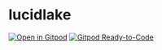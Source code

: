 # lucidlake
[![Open in Gitpod](https://gitpod.io/button/open-in-gitpod.svg)](https://gitpod.io/#https://github.com/glookie/lucidlake)
[![Gitpod Ready-to-Code](https://img.shields.io/badge/Gitpod-ready--to--code-blue?logo=gitpod)](https://gitpod.io/#https://github.com/glookie/lucidlake)
